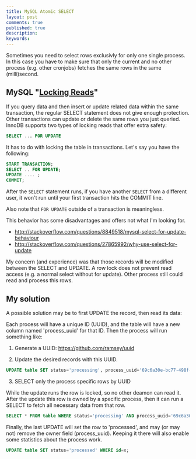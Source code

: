 ```yaml
---
title: MySQL Atomic SELECT
layout: post
comments: true
published: true
description: 
keywords: 
---
```


Sometimes you need to select rows exclusivly for only one single process. In this case you have to make sure that only the current and no other process (e.g. other cronjobs) fetches the same rows in the same (milli)second. 

## MySQL "[Locking Reads](https://dev.mysql.com/doc/refman/5.7/en/innodb-locking-reads.html)" 

If you query data and then insert or update related data within the same transaction, the regular SELECT statement does not give enough protection. Other transactions can update or delete the same rows you just queried. InnoDB supports two types of locking reads that offer extra safety:

```sql
SELECT ... FOR UPDATE
```

It has to do with locking the table in transactions. Let's say you have the following:

```sql
START TRANSACTION;
SELECT .. FOR UPDATE;
UPDATE .... ;
COMMIT;
```

After the `SELECT` statement runs, if you have another `SELECT` from a different user, it won't run until your first transaction hits the COMMIT line.

Also note that `FOR UPDATE` outside of a transaction is meaningless.

This behavior has some disadvantages and offers not what I'm looking for. 
* http://stackoverflow.com/questions/8849518/mysql-select-for-update-behaviour
* http://stackoverflow.com/questions/27865992/why-use-select-for-update

My concern (and experience) was that those records will be modified between the SELECT and UPDATE.
A row lock does not prevent read access (e.g. a normal select without for update). Other process still could read and process this rows.

## My solution

A possible solution may be to first UPDATE the record, then read its data:

Each process will have a unique ID (UUID), and the table will have a new column named 'process_uuid' for that ID. Then the process will run something like:

1. Generate a UUID: https://github.com/ramsey/uuid

2. Update the desired records with this UUID.

```sql
UPDATE table SET status='processing', process_uuid='69c6a30e-bc77-498f-954d-1640bc394f74' WHERE status='new';
```

3. SELECT only the process specific rows by UUID

While the update runs the row is locked, so no other deamon can read it. After the update this row is owned by a specific process, then it can run a SELECT to fetch all necessary data from that row.

```sql
SELECT * FROM table WHERE status='processing' AND process_uuid='69c6a30e-bc77-498f-954d-1640bc394f74';
```

Finally, the last UPDATE will set the row to 'processed', and may (or may not) remove the owner field (process_uuid). Keeping it there will also enable some statistics about the process work.

```sql
UPDATE table SET status='processed' WHERE id=x;
```